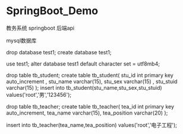 # SpringBoot_Demo
教务系统 springboot 后端api

mysql数据库    

drop database test1;
create database test1;


use test1;
alter database test1 default character set = utf8mb4;

drop table tb_student;
create table tb_student(
   stu_id int primary key auto_increment ,
   stu_name varchar(15),
   stu_sex varchar(15) ,
   stu_stuid varchar(15)
);
insert into tb_student(stu_name,stu_sex,stu_stuid) values('root','男','123456');

drop table tb_teacher;
create table tb_teacher(
   tea_id int primary key auto_increment,
   tea_name varchar(15),
   tea_position varchar(20)
);
 
 insert into tb_teacher(tea_name,tea_position) values('root','电子工程');


